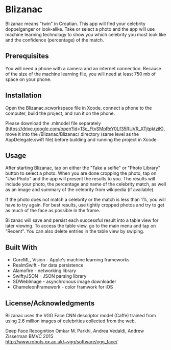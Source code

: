 # Blizanac

Blizanac means "twin" in Croatian.  This app will find your celebrity doppelganger or look-alike.  Take or select a photo and the app will use machine learning technology to show you which celebrity you most look like and the confidence (percentage) of the match.

## Prerequisites
You will need a phone with a camera and an internet connection.  Because of the size of the machine learning file, you will need at least 750 mb of space on your phone.

## Installation
Open the Blizanac.xcworkspace file in Xcode, connect a phone to the computer, build the project, and run it on the phone.

Please download the .mlmodel file separately (https://drive.google.com/open?id=13c_FtvSMpReY0Lf35RUVR_XTjtpktziK), move it into the /Blizanac/Blizanac/ directory (same level as the AppDelegate.swift file) before building and running the project in Xcode.

## Usage
After starting Blizanac, tap on either the "Take a selfie" or "Photo Library" button to select a photo.  When you are done cropping the photo, tap on "Use Photo" and the app will present the results to you.  The results will include your photo, the percentage and name of the celebrity match, as well as an image and summary of the celebrity from wikipedia (if available).

If the photo does not match a celebrity or the match is less than 1%, you will have to try again.  For best results, use tightly cropped photos and try to get as much of the face as possible in the frame.

Blizanac will save and persist each successful result into a table view for later viewing.  To access the table view, go to the main menu and tap on "Recent".  You can also delete entries in the table view by swiping.

## Built With
 - CoreML, Vision - Apple's machine learning frameworks
 - RealmSwift - for data persistence
 - Alamofire - networking library
 - SwiftyJSON - JSON parsing library
 - SDWebImage - asynchronous image downloader
 - ChameleonFramework - color framwork for iOS

## License/Acknowledgments
Blizanac uses the VGG Face CNN descriptor model (Caffe) trained from using 2.6 million images of celebrities collected from the web.

Deep Face Recognition
Omkar M. Parkhi, Andrea Vedaldi, Andrew Zisserman
BMVC 2015
http://www.robots.ox.ac.uk/~vgg/software/vgg_face/
